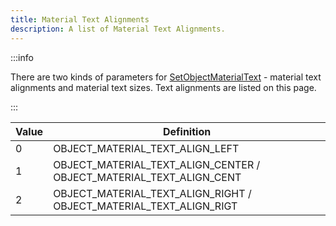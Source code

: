 ```yaml
---
title: Material Text Alignments
description: A list of Material Text Alignments.
---
```


:::info

There are two kinds of parameters for [SetObjectMaterialText](../functions/SetObjectMaterialText) - material text alignments and material text sizes. Text alignments are listed on this page.

:::


| Value | Definition                       |
| ----- | -------------------------------- |
| 0     | OBJECT_MATERIAL_TEXT_ALIGN_LEFT   |
| 1     | OBJECT_MATERIAL_TEXT_ALIGN_CENTER / OBJECT_MATERIAL_TEXT_ALIGN_CENT |
| 2     | OBJECT_MATERIAL_TEXT_ALIGN_RIGHT / OBJECT_MATERIAL_TEXT_ALIGN_RIGT  |
